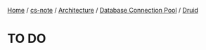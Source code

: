 [Home](https://mengxianbin.github.io) /
[cs-note](https://mengxianbin.github.io/cs-note/content) /
[Architecture](https://mengxianbin.github.io/cs-note/content/Architecture) /
[Database Connection Pool](https://mengxianbin.github.io/cs-note/content/Architecture/Database%20Connection%20Pool) /
[Druid](https://mengxianbin.github.io/cs-note/content/Architecture/Database%20Connection%20Pool/Druid)

# TO DO
